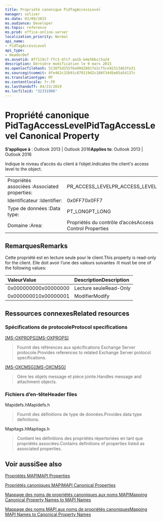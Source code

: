 ```yaml
---
title: Propriété canonique PidTagAccessLevel
manager: soliver
ms.date: 03/09/2015
ms.audience: Developer
ms.topic: reference
ms.prod: office-online-server
localization_priority: Normal
api_name:
- PidTagAccessLevel
api_type:
- HeaderDef
ms.assetid: 8f7119c7-ffc3-47cf-aa1b-b4e56bcc5a24
description: Dernière modification le 9 mars 2015
ms.openlocfilehash: 5138f5d255f6a90d2891fe2cf5ce92513463fa31
ms.sourcegitcommit: 8fe462c32b91c87911942c188f3445e85a54137c
ms.translationtype: MT
ms.contentlocale: fr-FR
ms.lasthandoff: 04/23/2019
ms.locfileid: "32331996"
---
```

# <a name="pidtagaccesslevel-canonical-property"></a><span data-ttu-id="f695a-103">Propriété canonique PidTagAccessLevel</span><span class="sxs-lookup"><span data-stu-id="f695a-103">PidTagAccessLevel Canonical Property</span></span>

  
  
<span data-ttu-id="f695a-104">**S’applique à** : Outlook 2013 | Outlook 2016</span><span class="sxs-lookup"><span data-stu-id="f695a-104">**Applies to**: Outlook 2013 | Outlook 2016</span></span> 
  
<span data-ttu-id="f695a-105">Indique le niveau d’accès du client à l’objet.</span><span class="sxs-lookup"><span data-stu-id="f695a-105">Indicates the client's access level to the object.</span></span>
  
|||
|:-----|:-----|
|<span data-ttu-id="f695a-106">Propriétés associées :</span><span class="sxs-lookup"><span data-stu-id="f695a-106">Associated properties:</span></span>  <br/> |<span data-ttu-id="f695a-107">PR_ACCESS_LEVEL</span><span class="sxs-lookup"><span data-stu-id="f695a-107">PR_ACCESS_LEVEL</span></span>  <br/> |
|<span data-ttu-id="f695a-108">Identificateur :</span><span class="sxs-lookup"><span data-stu-id="f695a-108">Identifier:</span></span>  <br/> |<span data-ttu-id="f695a-109">0x0FF7</span><span class="sxs-lookup"><span data-stu-id="f695a-109">0x0FF7</span></span>  <br/> |
|<span data-ttu-id="f695a-110">Type de données :</span><span class="sxs-lookup"><span data-stu-id="f695a-110">Data type:</span></span>  <br/> |<span data-ttu-id="f695a-111">PT_LONG</span><span class="sxs-lookup"><span data-stu-id="f695a-111">PT_LONG</span></span>  <br/> |
|<span data-ttu-id="f695a-112">Domaine :</span><span class="sxs-lookup"><span data-stu-id="f695a-112">Area:</span></span>  <br/> |<span data-ttu-id="f695a-113">Propriétés du contrôle d’accès</span><span class="sxs-lookup"><span data-stu-id="f695a-113">Access Control Properties</span></span>  <br/> |
   
## <a name="remarks"></a><span data-ttu-id="f695a-114">Remarques</span><span class="sxs-lookup"><span data-stu-id="f695a-114">Remarks</span></span>

<span data-ttu-id="f695a-115">Cette propriété est en lecture seule pour le client.</span><span class="sxs-lookup"><span data-stu-id="f695a-115">This property is read-only for the client.</span></span> <span data-ttu-id="f695a-116">Elle doit avoir l’une des valeurs suivantes :</span><span class="sxs-lookup"><span data-stu-id="f695a-116">It must be one of the following values:</span></span>
  
|<span data-ttu-id="f695a-117">**Valeur**</span><span class="sxs-lookup"><span data-stu-id="f695a-117">**Value**</span></span>|<span data-ttu-id="f695a-118">**Description**</span><span class="sxs-lookup"><span data-stu-id="f695a-118">**Description**</span></span>|
|:-----|:-----|
|<span data-ttu-id="f695a-119">0x00000000</span><span class="sxs-lookup"><span data-stu-id="f695a-119">0x00000000</span></span>  <br/> |<span data-ttu-id="f695a-120">Lecture seule</span><span class="sxs-lookup"><span data-stu-id="f695a-120">Read-Only</span></span>  <br/> |
|<span data-ttu-id="f695a-121">0x00000001</span><span class="sxs-lookup"><span data-stu-id="f695a-121">0x00000001</span></span>  <br/> |<span data-ttu-id="f695a-122">Modifier</span><span class="sxs-lookup"><span data-stu-id="f695a-122">Modify</span></span>  <br/> |
   
## <a name="related-resources"></a><span data-ttu-id="f695a-123">Ressources connexes</span><span class="sxs-lookup"><span data-stu-id="f695a-123">Related resources</span></span>

### <a name="protocol-specifications"></a><span data-ttu-id="f695a-124">Spécifications de protocole</span><span class="sxs-lookup"><span data-stu-id="f695a-124">Protocol specifications</span></span>

<span data-ttu-id="f695a-125">[[MS-OXPROPS]](https://msdn.microsoft.com/library/f6ab1613-aefe-447d-a49c-18217230b148%28Office.15%29.aspx)</span><span class="sxs-lookup"><span data-stu-id="f695a-125">[[MS-OXPROPS]](https://msdn.microsoft.com/library/f6ab1613-aefe-447d-a49c-18217230b148%28Office.15%29.aspx)</span></span>
  
> <span data-ttu-id="f695a-126">Fournit des références aux spécifications Exchange Server protocole.</span><span class="sxs-lookup"><span data-stu-id="f695a-126">Provides references to related Exchange Server protocol specifications.</span></span>
    
<span data-ttu-id="f695a-127">[[MS-OXCMSG]](https://msdn.microsoft.com/library/7fd7ec40-deec-4c06-9493-1bc06b349682%28Office.15%29.aspx)</span><span class="sxs-lookup"><span data-stu-id="f695a-127">[[MS-OXCMSG]](https://msdn.microsoft.com/library/7fd7ec40-deec-4c06-9493-1bc06b349682%28Office.15%29.aspx)</span></span>
  
> <span data-ttu-id="f695a-128">Gère les objets message et pièce jointe.</span><span class="sxs-lookup"><span data-stu-id="f695a-128">Handles message and attachment objects.</span></span>
    
### <a name="header-files"></a><span data-ttu-id="f695a-129">Fichiers d’en-tête</span><span class="sxs-lookup"><span data-stu-id="f695a-129">Header files</span></span>

<span data-ttu-id="f695a-130">Mapidefs.h</span><span class="sxs-lookup"><span data-stu-id="f695a-130">Mapidefs.h</span></span>
  
> <span data-ttu-id="f695a-131">Fournit des définitions de type de données.</span><span class="sxs-lookup"><span data-stu-id="f695a-131">Provides data type definitions.</span></span>
    
<span data-ttu-id="f695a-132">Mapitags.h</span><span class="sxs-lookup"><span data-stu-id="f695a-132">Mapitags.h</span></span>
  
> <span data-ttu-id="f695a-133">Contient les définitions des propriétés répertoriées en tant que propriétés associées.</span><span class="sxs-lookup"><span data-stu-id="f695a-133">Contains definitions of properties listed as associated properties.</span></span>
    
## <a name="see-also"></a><span data-ttu-id="f695a-134">Voir aussi</span><span class="sxs-lookup"><span data-stu-id="f695a-134">See also</span></span>



[<span data-ttu-id="f695a-135">Propriétés MAPI</span><span class="sxs-lookup"><span data-stu-id="f695a-135">MAPI Properties</span></span>](mapi-properties.md)
  
[<span data-ttu-id="f695a-136">Propriétés canoniques MAPI</span><span class="sxs-lookup"><span data-stu-id="f695a-136">MAPI Canonical Properties</span></span>](mapi-canonical-properties.md)
  
[<span data-ttu-id="f695a-137">Mappage des noms de propriétés canoniques aux noms MAPI</span><span class="sxs-lookup"><span data-stu-id="f695a-137">Mapping Canonical Property Names to MAPI Names</span></span>](mapping-canonical-property-names-to-mapi-names.md)
  
[<span data-ttu-id="f695a-138">Mappage des noms MAPI aux noms de propriétés canoniques</span><span class="sxs-lookup"><span data-stu-id="f695a-138">Mapping MAPI Names to Canonical Property Names</span></span>](mapping-mapi-names-to-canonical-property-names.md)

